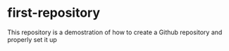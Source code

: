# first-repository
This repository is a demostration of how to create a Github repository and properly set it up
